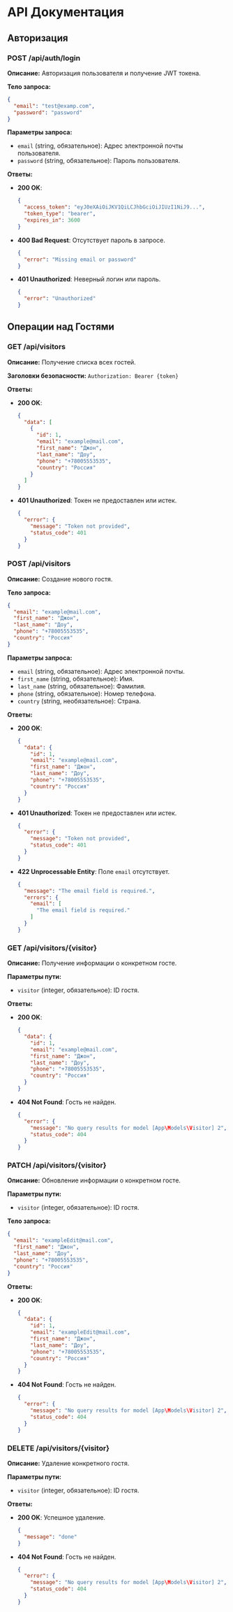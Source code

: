 
# API Документация

## Авторизация

### POST /api/auth/login

**Описание:** Авторизация пользователя и получение JWT токена.

**Тело запроса:**

```json
{
  "email": "test@examp.com",
  "password": "password"
}
```

**Параметры запроса:**
- `email` (string, обязательное): Адрес электронной почты пользователя.
- `password` (string, обязательное): Пароль пользователя.

**Ответы:**

- **200 OK**:
    ```json
    {
      "access_token": "eyJ0eXAiOiJKV1QiLCJhbGciOiJIUzI1NiJ9...",
      "token_type": "bearer",
      "expires_in": 3600
    }
    ```

- **400 Bad Request**: Отсутствует пароль в запросе.
    ```json
    {
      "error": "Missing email or password"
    }
    ```

- **401 Unauthorized**: Неверный логин или пароль.
    ```json
    {
      "error": "Unauthorized"
    }
    ```

## Операции над Гостями

### GET /api/visitors

**Описание:** Получение списка всех гостей.

**Заголовки безопасности:** `Authorization: Bearer {token}`

**Ответы:**

- **200 OK**:
    ```json
    {
      "data": [
        {
          "id": 1,
          "email": "example@mail.com",
          "first_name": "Джон",
          "last_name": "Доу",
          "phone": "+78005553535",
          "country": "Россия"
        }
      ]
    }
    ```

- **401 Unauthorized**: Токен не предоставлен или истек.
    ```json
    {
      "error": {
        "message": "Token not provided",
        "status_code": 401
      }
    }
    ```

### POST /api/visitors

**Описание:** Создание нового гостя.

**Тело запроса:**

```json
{
  "email": "example@mail.com",
  "first_name": "Джон",
  "last_name": "Доу",
  "phone": "+78005553535",
  "country": "Россия"
}
```

**Параметры запроса:**
- `email` (string, обязательное): Адрес электронной почты.
- `first_name` (string, обязательное): Имя.
- `last_name` (string, обязательное): Фамилия.
- `phone` (string, обязательное): Номер телефона.
- `country` (string, необязательное): Страна.

**Ответы:**

- **200 OK**:
    ```json
    {
      "data": {
        "id": 1,
        "email": "example@mail.com",
        "first_name": "Джон",
        "last_name": "Доу",
        "phone": "+78005553535",
        "country": "Россия"
      }
    }
    ```

- **401 Unauthorized**: Токен не предоставлен или истек.
  
    ```json
    {
      "error": {
        "message": "Token not provided",
        "status_code": 401
      }
    }
    ```

- **422 Unprocessable Entity**: Поле `email` отсутствует.
    ```json
    {
      "message": "The email field is required.",
      "errors": {
        "email": [
          "The email field is required."
        ]
      }
    }
    ```

### GET /api/visitors/{visitor}

**Описание:** Получение информации о конкретном госте.

**Параметры пути:**
- `visitor` (integer, обязательное): ID гостя.

**Ответы:**

- **200 OK**:
    ```json
    {
      "data": {
        "id": 1,
        "email": "example@mail.com",
        "first_name": "Джон",
        "last_name": "Доу",
        "phone": "+78005553535",
        "country": "Россия"
      }
    }
    ```

- **404 Not Found**: Гость не найден.
    ```json
    {
      "error": {
        "message": "No query results for model [App\Models\Visitor] 2",
        "status_code": 404
      }
    }
    ```

### PATCH /api/visitors/{visitor}

**Описание:** Обновление информации о конкретном госте.

**Параметры пути:**
- `visitor` (integer, обязательное): ID гостя.

**Тело запроса:**

```json
{
  "email": "exampleEdit@mail.com",
  "first_name": "Джон",
  "last_name": "Доу",
  "phone": "+78005553535",
  "country": "Россия"
}
```

**Ответы:**

- **200 OK**:
    ```json
    {
      "data": {
        "id": 1,
        "email": "exampleEdit@mail.com",
        "first_name": "Джон",
        "last_name": "Доу",
        "phone": "+78005553535",
        "country": "Россия"
      }
    }
    ```

- **404 Not Found**: Гость не найден.
    ```json
    {
      "error": {
        "message": "No query results for model [App\Models\Visitor] 2",
        "status_code": 404
      }
    }
    ```

### DELETE /api/visitors/{visitor}

**Описание:** Удаление конкретного гостя.

**Параметры пути:**
- `visitor` (integer, обязательное): ID гостя.

**Ответы:**

- **200 OK**: Успешное удаление.
    ```json
    {
      "message": "done"
    }
    ```

- **404 Not Found**: Гость не найден.
    ```json
    {
      "error": {
        "message": "No query results for model [App\Models\Visitor] 2",
        "status_code": 404
      }
    }
    ```

